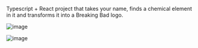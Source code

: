 Typescript + React project that takes your name, finds a chemical element in it and transforms it into a Breaking Bad logo.

![image](https://github.com/zxck1tten/breaking_bad/assets/116770408/9e009176-57ad-4e99-81e6-6eb7a6ee23fa)

![image](https://github.com/zxck1tten/breaking_bad/assets/116770408/78570afc-3cbe-40b2-ac59-d0ea1288a12d)
